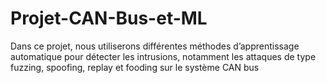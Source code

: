 # Projet-CAN-Bus-et-ML
Dans ce projet, nous utiliserons différentes méthodes d’apprentissage automatique pour détecter les intrusions, notamment les attaques de type fuzzing, spoofing, replay et fooding sur le système CAN bus
